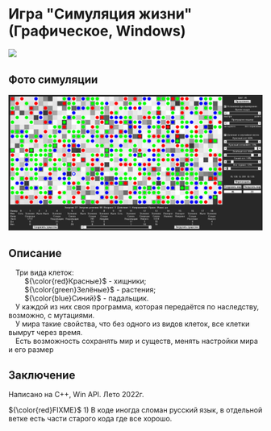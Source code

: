 # Игра "Симуляция жизни" (Графическое, Windows)

[<img src="Info/Ico_Life_simulation.ico" width="160"/>](Info/Ico_Life_simulation.ico)

## Фото симуляции

[<img src="Info/in_simulation.jpg" width="750"/>](Info/in_simulation.jpg)

## Описание

&emsp;Три вида клеток:<br>
&emsp;&emsp; ${\color{red}Красные}$ - хищники;<br>
&emsp;&emsp; ${\color{green}Зелёные}$ - растения;<br>
&emsp;&emsp; ${\color{blue}Синий}$ - падальщик.<br>
&emsp;У каждой из них своя программа, которая передаётся по наследству, возможно, с мутациями.<br>
&emsp;У мира такие свойства, что без одного из видов клеток, все клетки вымрут через время.<br>
&emsp;Есть возможность сохранять мир и существ, менять настройки мира и его размер<br>

## Заключение

Написано на C++, Win API. Лето 2022г.

 ${\color{red}FIXME}$ 1) В коде иногда сломан русский язык, в отдельной ветке есть части старого кода где все хорошо.